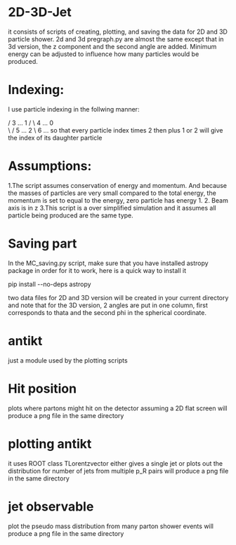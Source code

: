 # 2D-3D-Jet
it consists of scripts of creating, plotting, and saving the data for 2D and 3D particle shower.
2d and 3d pregraph.py are almost the same except that in 3d version, the z component and the second angle are added.
Minimum energy can be adjusted to influence how many particles would be produced.

# Indexing:
I use particle indexing in the follwing manner:
  
   / 3 ...
  1
 / \ 4 ...
0  
 \ / 5 ...
  2
   \ 6 ...
so that every particle index times 2 then plus 1 or 2 will give the index of its daughter particle

# Assumptions:
1.The script assumes conservation of energy and momentum. And because the masses of particles are very small compared to the total 
energy, the momentum is set to equal to the energy, zero particle has energy 1.
2. Beam axis is in z
3.This script is a over simplified simulation and it assumes all particle being produced are the same type.

# Saving part
In the MC_saving.py script, make sure that you have installed astropy package in order for it to work, here is a quick way to install it

pip install --no-deps astropy

two data files for 2D and 3D version will be created in your current directory and note that for the 3D
version, 2 angles are put in one column, first corresponds to thata and the second phi in the spherical coordinate.

# antikt
just a module used by the plotting scripts

# Hit position
plots where partons might hit on the detector assuming a 2D flat screen
will produce a png file in the same directory 

# plotting antikt
it uses ROOT class TLorentzvector
either gives a single jet or plots out the distribution for number of jets from multiple p_R pairs
will produce a png file in the same directory 

# jet observable
plot the pseudo mass distribution from many parton shower events
will produce a png file in the same directory 
